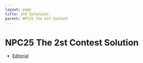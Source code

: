 ```yaml
---
layout: page
title: 2nd Solutions
parent: NPC25 The 2st Contest
---
```


# NPC25 The 2st Contest Solution

- [Editorial](/npc/25sp/second/solution/NPC2025_2nd_Editorial.pdf)
